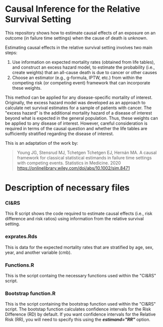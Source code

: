 # Causal Inference for the Relative Survival Setting
This repository shows how to estimate causal effects of an exposure on an outcome (in failure time settings) when the cause of death is unknown. 

Estimating causal effects in the relative survival setting involves two main steps:
  1) Use information on expected mortality rates (obtained from life tables), and construct an excess hazard model, to estimate the probability (i.e., create weights) that an all-cause death is due to cancer or other causes
  2) Choose an estimator (e.g., g-formula, IPTW, etc.) from within the competing risk (or competing event) framework that can incorporate these weights.

This method can be applied for any disease-specific mortality of interest. Originally, the excess hazard model was developed as an approach to calculate net survival estimates for a sample of patients with cancer. The "excess hazard" is the additional mortality hazard of a disease of interest beyond what is expected in the general population. Thus, these weights can be applied to any disease of interest. However, careful consideration is required in terms of the causal question and whether the life tables are sufficiently stratified regarding the disease of interest. 

This is an adaptation of the work by: 
> Young JG, Stensrud MJ, Tchetgen Tchetgen EJ, Hernán MA. A causal framework for classical statistical estimands in failure time settings with competing events. Statistics in Medicine. 2020 https://onlinelibrary.wiley.com/doi/abs/10.1002/sim.8471


# Description of necessary files

### CI&RS 
This R script shows the code required to estimate causal effects (i.e., risk difference and risk ratios) using information from the relative survival setting.

### exprates.Rds
This is data for the expected mortality rates that are stratified by age, sex, year, and another variable (cmb).

### Functions.R
This is the script containg the necessary functions used within the "CI&RS" script.

### Bootstrap function.R
This is the script containing the bootstrap function used within the "CI&RS" script. The bootstap function calculates confidence intervals for the Risk Difference (RD) by default. If you want confidence intervals for the Relative Risk (RR), you will need to specify this using the ***estimand="RR"*** option.


